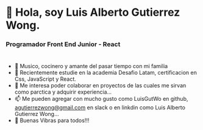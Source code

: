 # 👋 Hola, soy Luis Alberto Gutierrez Wong.
###  Programador Front End Junior - React  
#

- 👀 Musico, cocinero y amante del pasar tiempo con mi familia
- 🌱 Recientemente estudie en la academia Desafio Latam, certificacion en Css, JavaScript y React.
- 💞️ Me interesa poder colaborar en proyectos de las cuales me sirvan como parctica y adquirir experiencia...
- 📫 Me pueden agregar con mucho gusto como LuisGutWo en github, agutierrezwong@gmail.com en slack o en linkdin como Luis Alberto Gutierrez Wong...
- 🌱 Buenas Vibras para todos!!!

<!---
LuisGutWo/LuisGutWo is a ✨ special ✨ repository because its `README.md` (this file) appears on your GitHub profile.
You can click the Preview link to take a look at your changes.
--->
